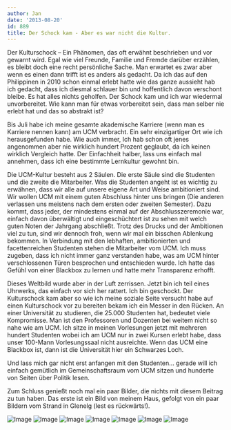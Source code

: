```yaml
---
author: Jan
date: '2013-08-20'
id: 889
title: Der Schock kam - Aber es war nicht die Kultur.
---
```


Der Kulturschock &#8211; Ein Phänomen, das oft erwähnt beschrieben und vor gewarnt wird. Egal wie viel Freunde, Familie und Fremde darüber erzählen, es bleibt doch eine recht persönliche Sache. Man erwartet es zwar aber wenn es einen dann trifft ist es anders als gedacht. Da ich das auf den Philippinen in 2010 schon einmal erlebt hatte wie das ganze aussieht hab ich gedacht, dass ich diesmal schlauer bin und hoffentlich davon verschont bleibe. Es hat alles nichts geholfen. Der Schock kam und ich war wiedermal unvorbereitet. Wie kann man für etwas vorbereitet sein, dass man selber nie erlebt hat und das so abstrakt ist?

Bis Juli habe ich meine gesamte akademische Karriere (wenn man es Karriere nennen kann) am UCM verbracht. Ein sehr einzigartiger Ort wie ich herausgefunden habe. Wie auch immer, Ich hab schon oft jenes angenommen aber nie wirklich hundert Prozent geglaubt, da ich keinen wirklich Vergleich hatte. Der Einfachheit halber, lass uns einfach mal annehmen, dass ich eine bestimmte Lernkultur gewohnt bin.

Die UCM-Kultur besteht aus 2 Säulen. Die erste Säule sind die Studenten und die zweite die Mitarbeiter. Was die Studenten angeht ist es wichtig zu erwähnen, dass wir alle auf unsere eigene Art und Weise ambitioniert sind. Wir wollen UCM mit einem guten Abschluss hinter uns bringen (Die anderen verlassen uns meistens nach dem ersten oder zweiten Semester). Dazu kommt, dass jeder, der mindestens einmal auf der Abschlusszeremonie war, einfach davon überwältigt und eingeschüchtert ist zu sehen mit welch guten Noten der Jahrgang abschließt. Trotz des Drucks und der Ambitionen viel zu tun, sind wir dennoch froh, wenn wir mal ein bisschen Ablenkung bekommen. In Verbindung mit den lebhaften, ambitionierten und facettenreichen Studenten stehen die Mitarbeiter vom UCM. Ich muss zugeben, dass ich nicht immer ganz verstanden habe, was am UCM hinter verschlossenen Türen besprochen und entschieden wurde. Ich hatte das Gefühl von einer Blackbox zu lernen und hatte mehr Transparenz erhofft.

Dieses Weltbild wurde aber in der Luft zerrissen. Jetzt bin ich teil eines Uhrwerks, das einfach vor sich her rattert. Ich bin geschockt. Der Kulturschock kam aber so wie ich meine soziale Seite versucht habe auf einen Kulturschock vor zu bereiten bekam ich ein Messer in den Rücken. An einer Universität zu studieren, die 25.000 Studenten hat, bedeutet viele Kompromisse. Man ist den Professoren und Dozenten bei weitem nicht so nahe wie am UCM. Ich sitze in meinen Vorlesungen jetzt mit mehreren hundert Studenten wobei ich am UCM nur in zwei Kursen erlebt habe, dass unser 100-Mann Vorlesungssaal nicht ausreichte. Wenn das UCM eine Blackbox ist, dann ist die Universität hier ein Schwarzes Loch.

Und lass mich gar nicht erst anfangen mit den Studenten&#8230; gerade will ich einfach gemütlich im Gemeinschaftsraum vom UCM sitzen und hunderte von Seiten über Politik lesen.

Zum Schluss genießt noch mal ein paar Bilder, die nichts mit diesem Beitrag zu tun haben. Das erste ist ein Bild von meinem Haus, gefolgt von ein paar Bildern vom Strand in Glenelg (lest es rückwärts!).

![Image](https://jan-steinke.de/wordpress/wp-content/uploads/2013/08/SAM_5268.jpg)
![Image](https://jan-steinke.de/wordpress/wp-content/uploads/2013/08/SAM_5211.jpg)
![Image](https://jan-steinke.de/wordpress/wp-content/uploads/2013/08/SAM_5217.jpg)
![Image](https://jan-steinke.de/wordpress/wp-content/uploads/2013/08/SAM_5235.jpg)
![Image](https://jan-steinke.de/wordpress/wp-content/uploads/2013/08/SAM_5237.jpg)
![Image](https://jan-steinke.de/wordpress/wp-content/uploads/2013/08/SAM_5239.jpg)
![Image](https://jan-steinke.de/wordpress/wp-content/uploads/2013/08/SAM_5258.jpg)
